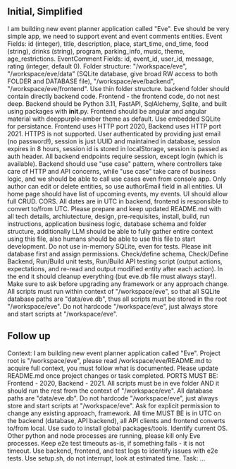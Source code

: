 Initial, Simplified
-----
I am building new event planner application called "Eve". Eve should be very simple app, we need to support event and event comments entities. 
Event Fields: id (integer), title, description, place, start_time, end_time, food (string), drinks (string), program, parking_info, music, theme, age_restrictions. 
EventComment Fields: id, event_id, user_id, message, rating (integer, default 0). 
Folder structure: "/workspace/eve", "/workspace/eve/data" (SQLite database, give broad RW access to both FOLDER and DATABASE file), "/workspace/eve/backend", "/workspace/eve/frontend". Use thin folder structure. backend folder should contain directly backend code. Frontend - the frontend code, do not nest deep.
Backend should be Python 3.11, FastAPI, SqlAlchemy, Sqlite, and built using packages with __init__.py. 
Frontend should be angular and angular material with deeppurple-amber theme as default. 
Use embedded SQLite for persistance. 
Frontend uses HTTP port 2020, Backend uses HTTP port 2021. HTTPS is not supported. 
User authenticated by providing just email (no password!), session is just UUID and maintained in database, session expires in 8 hours, session id is stored in localStorage, session is passed as auth header. 
All backend endpoints require session, except login (which is available). 
Backend should use "use case" pattern, where controllers take care of HTTP and API concerns, while "use case" take care of business logic, and we should be able to call use cases even from console app. 
Only author can edit or delete entities, so use authorEmail field in all entities. 
UI home page should have list of upcoming events, my events. UI should allow full CRUD. CORS. 
All dates are in UTC in backend, frontend is responsible to convert to/from UTC. 
Please prepare and keep updated README.md with all tech details, archiutecture, design, pre-requisites, install, build, run instructions, application business logic, database schema and folder structure, additionally LLM should be able to fully gather entire context using this file, also humans should be able to use this file to start development. 
Do not use in-memory SQLite, even for tests. 
Please init database first and assign permissions. 
Check/define schema, Check/Define Backend, Run/Build unit tests, Run/Build API testing script (output actions, expectations, and re-read and output modified entity after each action). In the end it should cleanup everything (but eve.db file must always stay!).
Make sure to ask before upgrading any framework or any approach change. 
All scripts must run within context of "/workspace/eve", so that all SQLite database paths are "data/eve.db", thus all scripts must be stored in the root "/workspace/eve". Do not hardcode "/workspace/eve", just always store and start scripts at "/workspace/eve".

Follow up
-----
Context: 
I am building new event planner application called "Eve". Project root is "/workspace/eve", please read /workspace/eve/README.md to acquire full context, you must follow what is documented. 
Please update README.md once project changes or task completed. 
PORTS MUST BE: Frontend - 2020, Backend - 2021. 
All scripts must be in eve folder AND it should run the rest from the context of "/workspace/eve". All database paths are "data/eve.db". Do not hardcode "/workspace/eve", just always store and start scripts at "/workspace/eve". 
Ask for explicit permission to change any existing approach, framework. 
All time MUST BE is in UTC on the backend (database, API backend), all API clients and frontend converts to/from local. 
Use sudo to install global packages/tools. Identify current OS. 
Other python and node processes are running, please kill only Eve processes.
Keep e2e test timeouts as-is, if something fails - it is not timeout.
Use backend, frontend, and test logs to identify issues with e2e tests.
Use setup.sh, do not interrupt, look at estimated time.
Task: ...

